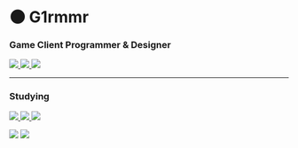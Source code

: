 # :new_moon: G1rmmr

### Game Client Programmer & Designer

<a href=https://www.instagram.com/g1_r.mm.r/>
  <img src="https://img.shields.io/badge/Git Hub-000000?style=flat-square&logo=github&logoColor=white"/>
</a>

<a href=https://www.instagram.com/g1_r.mm.r/>
  <img src="https://img.shields.io/badge/Instagram-E4405F?style=flat-square&logo=instagram&logoColor=white"/>
</a>

<a href=https://www.youtube.com/channel/UCecwbtBo5lBOogKllxtCoBg/>
  <img src="https://img.shields.io/badge/YouTube-ff0000?style=flat-square&logo=youtube&logoColor=white"/>
</a>

---

### Studying

<a href=https://google.github.io/styleguide/cppguide.html#C++_Version>
  <img src="https://img.shields.io/badge/C++-00599C?style=flat-square&logo=cplusplus&logoColor=white"/>
</a>

<a href=https://google.github.io/styleguide/csharp-style.html>
  <img src="https://img.shields.io/badge/C Sharp-239120?style=flat-square&logo=csharp&logoColor=white"/>
</a>
  
<a href="https://www.acmicpc.net/user/black_hand">
  <img src="https://img.shields.io/badge/Data structure & Algorithm-00BCB4?style=flat-square&logo=thealgorithms&logoColor=white"/>
</a>

<img src="https://img.shields.io/badge/Unreal 5-000000?style=flat-square&logo=unrealengine&logoColor=white"/> <img src="https://img.shields.io/badge/Unity Engine-000000?style=flat-square&logo=unity&logoColor=white"/>
